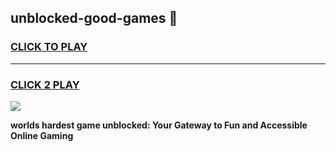 
## unblocked-good-games 👋
<h3>
<a href="https://premium.freeplayer.one?title=unblocked-good-games&ref=14F">CLICK TO PLAY</a></h3>
<hr>

<h3>
<a href="https://premium.freeplayer.one?title=unblocked-good-games&ref=14F">CLICK 2 PLAY</a>
  
</h3>

<a href="https://premium.freeplayer.one?title=unblocked-good-games&ref=12F/"><img src="https://clearcache.store/games.png"></a>


**worlds hardest game unblocked: Your Gateway to Fun and Accessible Online Gaming**
